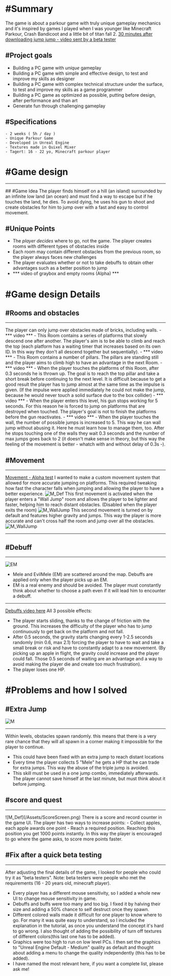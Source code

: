 # #Summary
The game is about a parkour game with truly unique gameplay mechanics and it's inspired by games I played when I was younger like Minecraft Parkour, Crash Bandicoot and a little bit of titan fall 2.
[30 minutes after downloading jump jump - video sent by a beta tester](https://youtu.be/Y-nhzk6zQLI)

## #Project goals


- Building a PC game with *unique* gameplay
- Building a PC game with simple and effective design, to test and improve my skills as designer
- Building a PC game with complex technical structure under the surface, to test and improve my skills as a game programmer
- Building a PC game as optimized as possible, putting before design, after performance and than art
- Generate fun through challenging gameplay

## #Specifications

    - 2 weeks ( 5h / day )
    - Unique Parkour Game
    - Developed in Unreal Engine
    - Textures made in Quixel Mixer
    - Tagert: 16 - 22 yo, Minecraft parkour player


# #Game design
<hr>
## #Game Idea
The player finds himself on a hill (an island) surrounded by an infinite low land (an ocean) and must find a way to escape but if he touches the land, he dies. To avoid dying, he uses his gun to shoot and create obstacles for him to jump over with a fast and easy to control movement.

## #Unique Points

- The *player decides* where to go, not the game. The player creates rooms with different types of obstacles inside
- Each room may contain different obstacles from the previous room, so the player always faces new challenges
- The player evaluates whether or not to take debuffs to obtain other advantages such as a better position to jump
- *** video of graybox and empty rooms (Alpha) ***
  
# #Game design Details

## #Rooms and obstacles
<hr>
The player can only jump over obstacles made of bricks, including walls.
- *** video ***
- This Room contains a series of platforms that slowly descend one after another. The player's aim is to be able to climb and reach the top (each platform has a waiting timer that increases based on its own ID. In this way they don't all descend together but sequentially).
- *** video ***
- This Room contains a number of pillars. The pillars are standing still and the player aims to climb high to have an advantage in the next Room.
- *** video ***
- When the player touches the platforms of this Room, after 0.3 seconds he is thrown up. The goal is to reach the top pillar and take a short break before continuing to the next level. It is difficult because to get a good result the player has to jump almost at the same time as the impulse is given. (If the impulse were applied immediately he could not make the jump, because he would never touch a solid surface due to the box collider)
- *** video ***
- When the player enters this level, his gun stops working for 5 seconds. For this reason he is forced to jump on platforms that are destroyed when touched. The player's goal is not to finish the platforms before the gun reactivates.
- *** video ***
- When the player touches the wall, the number of possible jumps is increased to 5. This way he can wall jump without abusing it. Here he must learn how to manage them, too. After he stops touching one of the walls they wait 0.3 seconds and the number of max jumps goes back to 2 (it doesn't make sense in theory, but this way the feeling of the movement is better - whatch with and without delay of 0.3s -). 

## #Movement
<hr>

[Movement - Alpha test](https://youtu.be/-iffBPt68O0)
I wanted to make a custom movement system that allowed for more accurate jumping on platforms. This required tweaking how fast the character falls when jumping and allowing the player to have a better experience.
![M_Def](/Assets/MovementScreen_1.png)
This first movement is activated when the player enters a "Wall Jump" room and allows the player to be lighter and faster, helping him to reach distant obstacles. (Disabled when the player exits the room)
![M_WallJump](/Assets/MovementScreen_3.png)
This second movement is turned on by default and features higher gravity and jumps. This way the player is more accurate and can't cross half the room and jump over all the obstacles.
![M_WallJump](/Assets/MovementScreen_2.png)

<hr>

## #Debuff

<hr>

![EM](/Assets/EM_img.png)
- Mele and EvilMele (EM) are scattered around the map. Debuffs are applied only when the player picks up an EM.
- EM is a real enemy and should be avoided. The player must constantly think about whether to choose a path even if it will lead him to encounter a debuff.
<hr>

[Debuffs video here](https://youtu.be/UihloKcqq-Y)
All 3 possible effects:
- The player starts sliding, thanks to the change of friction with the ground. This increases the difficulty of the player who has to jump continuously to get back on the platform and not fall.
- After 0.5 seconds, the gravity starts changing every 1-2.5 seconds randomly (min 0.6, max 2.1) forcing the player to have to wait and take a small break or risk and have to constantly adapt to a new movement. (By picking up an apple in flight, the gravity could increase and the player could fall. Those 0.5 seconds of waiting are an advantage and a way to avoid making the player die and create too much frustration).
- The player loses one HP.


# #Problems and how I solved

## #Extra Jump
![M](/Assets/M_img.png)
<hr>
Within levels, obstacles spawn randomly. this means that there is a very rare chance that they will all spawn in a corner making it impossible for the player to continue.

- This could have been fixed with an extra jump to reach distant locations
- Every time the player collects 5 "Mele" he gets a HP that he can trade for extra jumps. This way the abuse of the triple jump is avoided.
- This skill must be used in a one jump combo, immediately afterwards. The player cannot save himself at the last minute, but must think about it before jumping.
## #score and quest
<hr>
![M_Def](/Assets/ScoreScreen.png)
There is a score and record counter in the game UI. The player has two ways to increase points:
- Collect apples, each apple awards one point
- Reach a required position. Reaching this position you get 1000 points instantly. In this way the player is encouraged to go where the game asks, to score more points faster.

## #Fix after a quick beta testing
<hr>
After adjusting the final details of the game, I looked for people who could try it as "beta testers".
Note: beta testers were people who met the requirements (16 - 20 years old, minecraft player).

- Every player has a different mouse sensitivity, so I added a whole new UI to change mouse sensitivity in game.
- Debuffs and buffs were too many and too big. I fixed it by halving their size and adding a 50% chance to self destruct once they spawn.
- Different colored walls made it difficult for one player to know where to go. For many it was quite easy to understand, so I included the explanation in the tutorial, as once you understand the concept it's hard to go wrong. I also thought of adding the possibility of turn off textures of different colors(this last one has to be added).
- Graphics were too high to run on low level PCs. I then set the graphics to "Unreal Engine Default - Medium" quality as default and thought about adding a menu to change the quality independently (this has to be added).
- I have named the most relevant here, if you want a complete list, please ask me!
